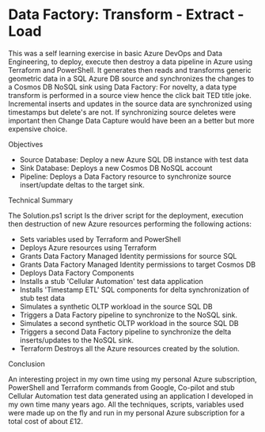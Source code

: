 # Data Factory: Transform - Extract - Load
This was a self learning exercise in basic Azure DevOps and Data Engineering, to deploy, execute then destroy a data pipeline in Azure using Terraform and PowerShell. It generates then reads and transforms generic geometric data in a SQL Azure DB source and synchronizes the changes to a Cosmos DB NoSQL sink using Data Factory: For novelty, a data type transform is performed in a source view hence the click bait TED title joke. Incremental inserts and updates in the source data are synchronized using timestamps but delete's are not. If synchronizing source deletes were important then Change Data Capture would have been an a better but more expensive choice. 

Objectives

 - Source Database: Deploy a new Azure SQL DB instance with test data
 - Sink Database: Deploys a new Cosmos DB NoSQL account
 - Pipeline: Deploys a Data Factory resource to synchronize source insert/update deltas to the target sink.

Technical Summary 

The Solution.ps1 script Is the driver script for the deployment, execution then destruction of new Azure resources performing the following actions:
 - Sets variables used by Terraform and PowerShell
 - Deploys Azure resources using Terraform
 - Grants Data Factory Managed Identity permissions for source SQL
 - Grants Data Factory Managed Identity permissions to target Cosmos DB
 - Deploys Data Factory Components
 - Installs a stub 'Cellular Automation' test data application 
 - Installs 'Timestamp ETL' SQL components for delta synchronization of stub test data 
 - Simulates a synthetic OLTP workload in the source SQL DB
 - Triggers a Data Factory pipeline to synchronize to the NoSQL sink.
 - Simulates a second synthetic OLTP workload in the source SQL DB
 - Triggers a second Data Factory pipeline to synchronize the delta inserts/updates to the NoSQL sink.
 - Terraform Destroys all the Azure resources created by the solution.

Conclusion

An interesting project in my own time using my personal Azure subscription, PowerShell and Terraform commands from Google, Co-pilot and stub Cellular Automation test data generated using an application I developed in my own time many years ago. All the techniques, scripts, variables used were made up on the fly and run in my personal Azure subscription for a total cost of about £12. 
